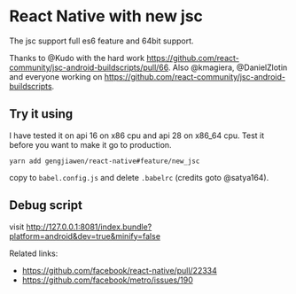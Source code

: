 # React Native with new jsc 
The jsc support full es6 feature and 64bit support.

Thanks to @Kudo with the hard work https://github.com/react-community/jsc-android-buildscripts/pull/66.
Also @kmagiera, @DanielZlotin and everyone working on https://github.com/react-community/jsc-android-buildscripts.

## Try it using 
I have tested it on api 16 on x86 cpu and api 28 on x86_64 cpu.
Test it before you want to make it go to production.
```
yarn add gengjiawen/react-native#feature/new_jsc
```
copy to `babel.config.js` and delete `.babelrc` (credits goto @satya164).

## Debug script
visit http://127.0.0.1:8081/index.bundle?platform=android&dev=true&minify=false

Related links:
* https://github.com/facebook/react-native/pull/22334
* https://github.com/facebook/metro/issues/190
